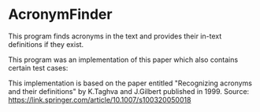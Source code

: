 # AcronymFinder
This program finds acronyms in the text and provides their in-text definitions if they exist.

This program was an implementation of this paper which also contains certain test cases:

This implementation is based on the paper entitled "Recognizing acronyms and their definitions" by K.Taghva and J.Gilbert published in 1999. Source: https://link.springer.com/article/10.1007/s100320050018
